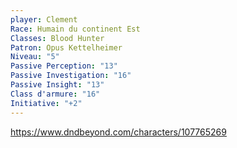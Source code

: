 ```yaml
---
player: Clement
Race: Humain du continent Est
Classes: Blood Hunter
Patron: Opus Kettelheimer
Niveau: "5"
Passive Perception: "13"
Passive Investigation: "16"
Passive Insight: "13"
Class d'armure: "16"
Initiative: "+2"
---
```

https://www.dndbeyond.com/characters/107765269
